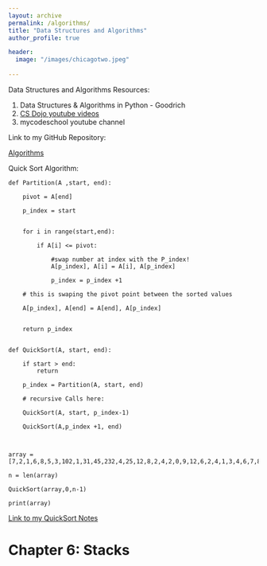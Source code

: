 ```yaml
---
layout: archive
permalink: /algorithms/
title: "Data Structures and Algorithms"
author_profile: true

header:
  image: "/images/chicagotwo.jpeg"
  
---
```


Data Structures and Algorithms Resources:

1. Data Structures & Algorithms in Python - Goodrich
2. [CS Dojo youtube videos](https://www.youtube.com/playlist?list=PLBZBJbE_rGRV8D7XZ08LK6z-4zPoWzu5H)
3. mycodeschool youtube channel

Link to my GitHub Repository:

[Algorithms](https://github.com/devinpowers/algorithms)

Quick Sort Algorithm:


    def Partition(A ,start, end):
    
        pivot = A[end]
 
        p_index = start
    
    
        for i in range(start,end):
        
            if A[i] <= pivot:
            
                #swap number at index with the P_index!
                A[p_index], A[i] = A[i], A[p_index]
            
                p_index = p_index +1
            
        # this is swaping the pivot point between the sorted values
    
        A[p_index], A[end] = A[end], A[p_index]

    
        return p_index
    
         
    def QuickSort(A, start, end):
    
        if start > end:
            return
    
        p_index = Partition(A, start, end)
    
        # recursive Calls here:
        
        QuickSort(A, start, p_index-1)
    
        QuickSort(A,p_index +1, end)
    
    

    array = [7,2,1,6,8,5,3,102,1,31,45,232,4,25,12,8,2,4,2,0,9,12,6,2,4,1,3,4,6,7,8,4,42,32,100,12,23,4,32,5,6,546,43,2,69,70,69]

    n = len(array)

    QuickSort(array,0,n-1)

    print(array)
    
[Link to my QuickSort Notes](https://github.com/devinpowers/algorithms/blob/master/Sorting%20Algorithms/Quick%20Sort%20Notes.pdf)


# Chapter 6: Stacks
